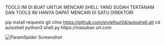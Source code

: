 TOOLS INI DI BUAT UNTUK MENCARI SHELL YANG SUDAH TERTANAM DAN TOOLS INI HANYA DAPAT MENCARI DI SATU DIREKTORI

pip install requests
git cline https://github.com/stylefour04/autoshell.git
cd autoshell
python3 shell.py https://masukan url.com

![ParamSpider Screenshot](https://e.top4top.io/p_3379u2do60.jpg)
